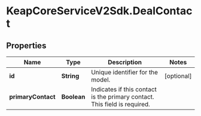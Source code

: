 # KeapCoreServiceV2Sdk.DealContact

## Properties

Name | Type | Description | Notes
------------ | ------------- | ------------- | -------------
**id** | **String** | Unique identifier for the model. | [optional] 
**primaryContact** | **Boolean** | Indicates if this contact is the primary contact. This field is required. | 


